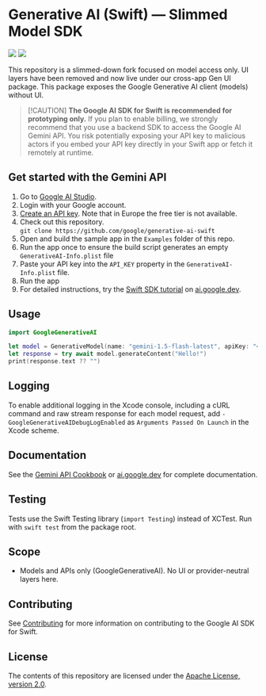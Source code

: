 # Generative AI (Swift) — Slimmed Model SDK

[![](https://img.shields.io/endpoint?url=https%3A%2F%2Fswiftpackageindex.com%2Fapi%2Fpackages%2Fgoogle-gemini%2Fgenerative-ai-swift%2Fbadge%3Ftype%3Dswift-versions)](https://swiftpackageindex.com/google-gemini/generative-ai-swift)
[![](https://img.shields.io/endpoint?url=https%3A%2F%2Fswiftpackageindex.com%2Fapi%2Fpackages%2Fgoogle-gemini%2Fgenerative-ai-swift%2Fbadge%3Ftype%3Dplatforms)](https://swiftpackageindex.com/google-gemini/generative-ai-swift)

This repository is a slimmed-down fork focused on model access only. UI layers have been removed and now live under our cross-app Gen UI package. This package exposes the Google Generative AI client (models) without UI.

> [!CAUTION] **The Google AI SDK for Swift is recommended for prototyping only.** If you plan to
> enable billing, we strongly recommend that you use a backend SDK to access the Google AI Gemini
> API. You risk potentially exposing your API key to malicious actors if you embed your API key
> directly in your Swift app or fetch it remotely at runtime.

## Get started with the Gemini API

1. Go to [Google AI Studio](https://aistudio.google.com/).
2. Login with your Google account.
3. [Create an API key](https://aistudio.google.com/app/apikey). Note that in Europe the free tier is
   not available.
4. Check out this repository. \
   `git clone https://github.com/google/generative-ai-swift`
5. Open and build the sample app in the `Examples` folder of this repo.
6. Run the app once to ensure the build script generates an empty `GenerativeAI-Info.plist` file
7. Paste your API key into the `API_KEY` property in the `GenerativeAI-Info.plist` file.
8. Run the app
9. For detailed instructions, try the
   [Swift SDK tutorial](https://ai.google.dev/tutorials/swift_quickstart) on
   [ai.google.dev](https://ai.google.dev).

## Usage

```swift
import GoogleGenerativeAI

let model = GenerativeModel(name: "gemini-1.5-flash-latest", apiKey: "<API_KEY>")
let response = try await model.generateContent("Hello!")
print(response.text ?? "")
```

## Logging

To enable additional logging in the Xcode console, including a cURL command and raw stream response
for each model request, add `-GoogleGenerativeAIDebugLogEnabled` as `Arguments Passed On Launch` in
the Xcode scheme.

## Documentation

See the [Gemini API Cookbook](https://github.com/google-gemini/gemini-api-cookbook/) or
[ai.google.dev](https://ai.google.dev) for complete documentation.

## Testing

Tests use the Swift Testing library (`import Testing`) instead of XCTest. Run with `swift test` from
the package root.

## Scope

- Models and APIs only (GoogleGenerativeAI). No UI or provider-neutral layers here.

## Contributing

See [Contributing](https://github.com/google/generative-ai-swift/blob/main/docs/CONTRIBUTING.md) for
more information on contributing to the Google AI SDK for Swift.

## License

The contents of this repository are licensed under the
[Apache License, version 2.0](http://www.apache.org/licenses/LICENSE-2.0).
